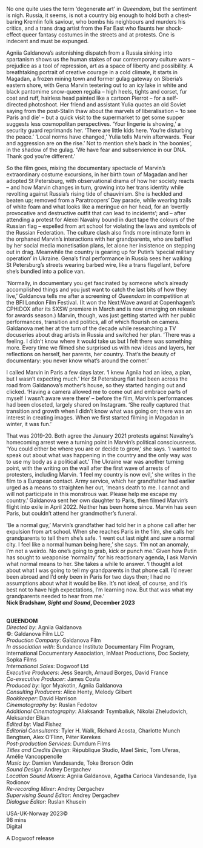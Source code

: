 
No one quite uses the term ‘degenerate art’ in _Queendom_, but the sentiment is nigh. Russia, it seems, is not a country big enough to hold both a chest-baring Kremlin folk saviour, who bombs his neighbours and murders his critics, and a trans drag artist from the Far East who flaunts her shock-effect queer fantasy costumes in the streets and at protests. One is indecent and must be expunged.

Agniia Galdanova’s astonishing dispatch from a Russia sinking into spartanism shows us the human stakes of our contemporary culture wars – prejudice as a tool of repression, art as a space of liberty and possibility. A breathtaking portrait of creative courage in a cold climate, it starts in Magadan, a frozen mining town and former gulag gateway on Siberia’s eastern shore, with Gena Marvin teetering out to an icy lake in white and black pantomime snow-queen regalia – high heels, tights and corset, fur coat and ruff, hairless head painted like a cartoon Pierrot – for a self-directed photoshoot. Her friend and assistant Yulia quotes an old Soviet saying from the post-Stalin thaw about the marvels of liberalisation – ‘to see Paris and die’ – but a quick visit to the supermarket to get some supper suggests less cosmopolitan perspectives. ‘Your lingerie is showing,’ a security guard reprimands her. ‘There are little kids here. You’re disturbing the peace.’ ‘Local norms have changed,’ Yulia tells Marvin afterwards. ‘Fear and aggression are on the rise.’ Not to mention she’s back in ‘the boonies’, in the shadow of the gulag. ‘We have fear and subservience in our DNA. Thank god you’re different.’

So the film goes, mixing the documentary spectacle of Marvin’s extraordinary costume excursions, in her birth town of Magadan and her adopted St Petersburg, with observational drama of how her society reacts – and how Marvin changes in turn, growing into her trans identity while revolting against Russia’s rising tide of chauvinism. She is heckled and beaten up; removed from a Paratroopers’ Day parade, while wearing trails of white foam and what looks like a meringue on her head, for an ‘overtly provocative and destructive outfit that can lead to incidents’; and – after attending a protest for Alexei Navalny bound in duct tape the colours of the Russian flag – expelled from art school for violating the laws and symbols of the Russian Federation. The culture clash also finds more intimate form in the orphaned Marvin’s interactions with her grandparents, who are baffled by her social media monetisation plans, let alone her insistence on stepping out in drag. Meanwhile the country is gearing up for Putin’s ‘special military operation’ in Ukraine. Gena’s final performance in Russia sees her walking St Petersburg’s streets wearing barbed wire, like a trans flagellant, before she’s bundled into a  police van.

‘Normally, in documentary you get fascinated by someone who’s already accomplished things and you just want to catch the last bits of how they live,’ Galdanova tells me after a screening of _Queendom_ in competition at the BFI London Film Festival. (It won the Next:Wave award at Copenhagen’s CPH:DOX after its SXSW premiere in March and is now emerging on release for awards season.) Marvin, though, was just getting started with her public performances, transition and politics, all of which flourish on camera. Galdanova met her at the turn of the decade while researching a TV docuseries about drag artists in Russia and switched her plan. ‘There was a feeling. I didn’t know where it would take us but I felt there was something more. Every time we filmed she surprised us with new ideas and layers, her reflections on herself, her parents, her country. That’s the beauty of documentary: you never know what’s around the corner.’

I called Marvin in Paris a few days later. ‘I knew Agniia had an idea, a plan, but I wasn’t expecting much.’ Her St Petersburg flat had been across the road from Galdanova’s mother’s house, so they started hanging out and clicked. ‘Having a camera allowed me to come out and embrace parts of myself I wasn’t aware were there’ – before the film, Marvin’s performances had been closeted, largely shared on Instagram. ‘She really captured that transition and growth when I didn’t know what was going on; there was an interest in creating images. When we first started filming in Magadan in winter, it was fun.’

That was 2019-20. Both agree the January 2021 protests against Navalny’s homecoming arrest were a turning point in Marvin’s political consciousness. ‘You could either be where you are or decide to grow,’ she says. ‘I wanted to speak out about what was happening in the country and the only way was to use my body as a political act.’ The Ukraine war was another turning point, with the writing on the wall after the first wave of arrests of protesters, including Marvin. ‘I feel my country is now evil,’ she writes in the film to a European contact. Army service, which her grandfather had earlier urged as a means to straighten her out, ‘means death to me. I cannot and will not participate in this monstrous war. Please help me escape my country.’ Galdanova sent her own daughter to Paris, then filmed Marvin’s flight into exile in April 2022. Neither has been home since. Marvin has seen Paris, but couldn’t attend her grandmother’s funeral.

‘Be a normal guy,’ Marvin’s grandfather had told her in a phone call after her expulsion from art school. When she reaches Paris in the film, she calls her grandparents to tell them she’s safe. ‘I went out last night and saw a normal city. I feel like a normal human being here,’ she says. ‘I’m not an anomaly, I’m not a weirdo. No one’s going to grab, kick or punch me.’ Given how Putin has sought to weaponise ‘normality’ for his reactionary agenda, I ask Marvin what normal means to her. She takes a while to answer. ‘I thought a lot about what I was going to tell my grandparents in that phone call. I’d never been abroad and I’d only been in Paris for two days then; I had no assumptions about what it would be like. It’s not ideal, of course, and it’s best not to have high expectations, I’m learning now. But that was what my grandparents needed to hear from me.’  
**Nick Bradshaw, _Sight and Sound_, December 2023**
<br><br>

**QUEENDOM**  
_Directed by_: Agniia Galdanova  
©: Galdanova Film LLC  
_Production Company_: Galdanova Film  
_In association with_: Sundance Institute Documentary Film Program, International Documentary Association, InMaat Productions,  Doc Society, Sopka Films  
_International Sales_: Dogwoof Ltd  
_Executive Producers_: Jess Search,  Arnaud Borges, David France  
_Co-executive Producer_: James Costa  
_Produced by_: Igor Myakotin, Agniia Galdanova  
_Consulting Producers_: Alice Henty, Melody Gilbert  
_Bookkeeper_: David Harrison  
_Cinematography by_: Ruslan Fedotov  
_Additional Cinematography_: Aliaksandr Tsymbaliuk, Nikolai Zheludovich, Aleksander Elkan  
_Edited by_: Vlad Fishez  
_Editorial Consultants_: Tyler H. Walk,  Richard Acosta, Charlotte Munch Bengtsen,  Alex O’Flinn, Péter Kerekes  
_Post-production Services_: Dumdum Films  
_Titles and Credits Design_: République Studio,  Mael Sinic, Tom Uferas, Amélie Vancoppenolle  
_Music by_: Damien Vandesande, Toke Brorson Odin  
_Sound Design_: Andrey Dergachev  
_Location Sound Mixers_: Agniia Galdanova,  Agatha Carioca Vandesande, Ilya Rodionov  
_Re-recording Mixer_: Andrey Dergachev  
_Supervising Sound Editor_: Andrey Dergachev  
_Dialogue Editor_: Ruslan Khusein

USA-UK-Norway 2023©  
98 mins  
Digital

A Dogwoof release
<br><br>
<!--stackedit_data:
eyJoaXN0b3J5IjpbNTI0ODY0MTk1XX0=
-->